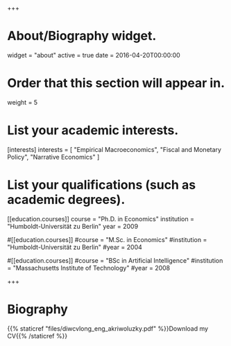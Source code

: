 +++
# About/Biography widget.
widget = "about"
active = true
date = 2016-04-20T00:00:00

# Order that this section will appear in.
weight = 5

# List your academic interests.
[interests]
  interests = [
    "Empirical Macroeconomics",
    "Fiscal and Monetary Policy",
    "Narrative Economics"
  ]

# List your qualifications (such as academic degrees).
[[education.courses]]
  course = "Ph.D. in Economics"
  institution = "Humboldt-Universität zu Berlin"
  year = 2009

#[[education.courses]]
  #course = "M.Sc. in Economics"
  #institution = "Humboldt-Universität zu Berlin"
  #year = 2004

#[[education.courses]]
  #course = "BSc in Artificial Intelligence"
  #institution = "Massachusetts Institute of Technology"
  #year = 2008
 
+++

# Biography
{{% staticref "files/diwcvlong_eng_akriwoluzky.pdf" %}}Download my CV{{% /staticref %}}
